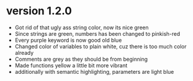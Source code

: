 # version 1.2.0

-   Got rid of that ugly ass string color, now its nice green
-   Since strings are green, numbers has been changed to pinkish-red
-   Every purple keyword is now good old blue
-   Changed color of variables to plain white, cuz there is too much color already
-   Comments are grey as they should be from beginning
-   Made functions yellow a little bit more vibrant
-   additionally with semantic highlighting, parameters are light blue
